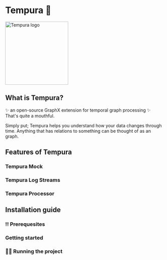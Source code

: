 # Tempura 🍣
<img src="https://github.com/eivindkopperud/master-thesis/blob/chore/readme/public/tempura.png.png" alt="Tempura logo" width="200"/>



## What is Tempura?
✨ an open-source GraphX extension for temporal graph processing ✨
That's quite a mouthful.

Simply put; Tempura helps you understand how your data changes through time.
Anything that has relations to something can be thought of as an graph. 

## Features of Tempura
### Tempura Mock

### Tempura Log Streams

### Tempura Processor

## Installation guide
### ‼️ Prerequesites
### Getting started
### 🏃‍♂️ Running the project
